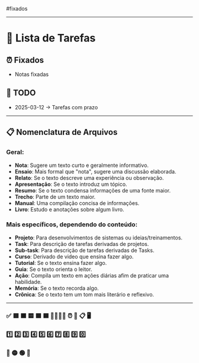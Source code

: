 #fixados

---
# 📑 Lista de Tarefas

## ⏰ Fixados

- Notas fixadas

## 📌 TODO

- 2025-03-12 -> Tarefas com prazo 

---
## 📋 Nomenclatura de Arquivos

### Geral:
- **Nota**: Sugere um texto curto e geralmente informativo.
- **Ensaio**: Mais formal que "nota", sugere uma discussão elaborada.
- **Relato**: Se o texto descreve uma experiência ou observação.
- **Apresentação**: Se o texto introduz um tópico.
- **Resumo**: Se o texto condensa informações de uma fonte maior.
- **Trecho**: Parte de um texto maior.
- **Manual**: Uma compilação concisa de informações.
- **Livro**: Estudo e anotações sobre algum livro.

### Mais específicos, dependendo do conteúdo:
- **Projeto**: Para desenvolvimentos de sistemas ou ideias/treinamentos.
- **Task**: Para descrição de tarefas derivadas de projetos.
- **Sub-task**: Para descrição de tarefas derivadas de Tasks.
- **Curso**: Derivado de video que ensina fazer algo.
- **Tutorial**: Se o texto ensina fazer algo.
- **Guia**: Se o texto orienta o leitor.
- **Ação**: Compila um texto em ações diárias afim de praticar uma habilidade. 
- **Memória**: Se o texto recorda algo.
- **Crônica**: Se o texto tem um tom mais literário e reflexivo.

---

### ✅ 🟥 🟧 🟨 🟩 🟦 🔋🪫💡📌 ⏰ 🔗 📋 🖥️

### 1️⃣ 2️⃣ 3️⃣ 4️⃣ 5️⃣ 6️⃣ 7️⃣ 8️⃣ 9️⃣ 0️⃣

### 🔴 🟡 🟢 🔵